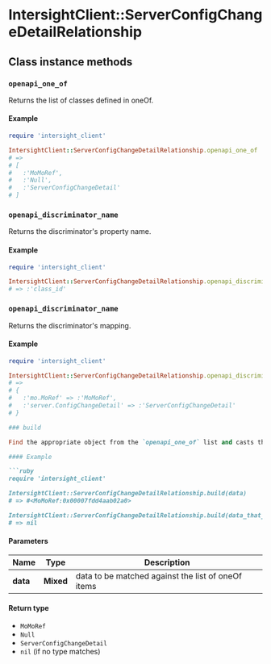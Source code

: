 # IntersightClient::ServerConfigChangeDetailRelationship

## Class instance methods

### `openapi_one_of`

Returns the list of classes defined in oneOf.

#### Example

```ruby
require 'intersight_client'

IntersightClient::ServerConfigChangeDetailRelationship.openapi_one_of
# =>
# [
#   :'MoMoRef',
#   :'Null',
#   :'ServerConfigChangeDetail'
# ]
```

### `openapi_discriminator_name`

Returns the discriminator's property name.

#### Example

```ruby
require 'intersight_client'

IntersightClient::ServerConfigChangeDetailRelationship.openapi_discriminator_name
# => :'class_id'
```

### `openapi_discriminator_name`

Returns the discriminator's mapping.

#### Example

```ruby
require 'intersight_client'

IntersightClient::ServerConfigChangeDetailRelationship.openapi_discriminator_mapping
# =>
# {
#   :'mo.MoRef' => :'MoMoRef',
#   :'server.ConfigChangeDetail' => :'ServerConfigChangeDetail'
# }

### build

Find the appropriate object from the `openapi_one_of` list and casts the data into it.

#### Example

```ruby
require 'intersight_client'

IntersightClient::ServerConfigChangeDetailRelationship.build(data)
# => #<MoMoRef:0x00007fdd4aab02a0>

IntersightClient::ServerConfigChangeDetailRelationship.build(data_that_doesnt_match)
# => nil
```

#### Parameters

| Name | Type | Description |
| ---- | ---- | ----------- |
| **data** | **Mixed** | data to be matched against the list of oneOf items |

#### Return type

- `MoMoRef`
- `Null`
- `ServerConfigChangeDetail`
- `nil` (if no type matches)

